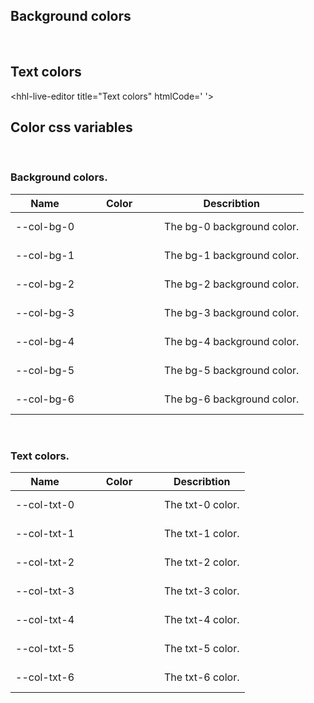 ## Background colors
<style>
  .colors-bgBox {
    display: flex;
    align-items: center;
    justify-content: center;
    height: 40px;
    width: 112px;
  }
</style>
<hhl-live-editor title="Background colors" htmlCode='
    <template>
    <div class="flexRow gap-4 flexWrap"> 
      <div class="colors-bgBox bg-bg0 shadow">bg-bg0</div>
      <div class="colors-bgBox bg-bg1 shadow">bg-bg1</div>
      <div class="colors-bgBox bg-bg2 shadow">bg-bg2</div>
      <div class="colors-bgBox bg-bg3 shadow">bg-bg3</div>
      <div class="colors-bgBox bg-bg4 shadow">bg-bg4</div>
      <div class="colors-bgBox bg-bg5 shadow">bg-bg5</div>
      <div class="colors-bgBox bg-bg6 shadow">bg-bg6</div>
    </div>
    </template>
'>
</hhl-live-editor>
<br/>

## Text colors

<hhl-live-editor title="Text colors" htmlCode='
<template>

   <div class="flexRow gap-8 flexWrap">
      <h3 class="text-txt0">text-txt0</h3>
      <h3 class="text-txt1">text-txt1</h3>
      <h3 class="text-txt2">text-txt2</h3>
      <h3 class="text-txt3">text-txt3</h3>
      <h3 class="text-txt4">text-txt4</h3>
      <h3 class="text-txt5">text-txt5</h3>
      <h3 class="text-txt6">text-txt6</h3>
    </div>
</template>
'>
</hhl-live-editor>
<br/>

## Color css variables

  <br/>

### Background colors.

| Name       | Color                                                                          | Describtion                |
| ---------- | ------------------------------------------------------------------------------ | -------------------------- |
| --col-bg-0 | <div class="colors-bgBox shadow" style="background-color: var(--col-bg-0)"></div> | The bg-0 background color. |
| --col-bg-1 | <div class="colors-bgBox shadow" style="background-color: var(--col-bg-1)"></div> | The bg-1 background color. |
| --col-bg-2 | <div class="colors-bgBox shadow" style="background-color: var(--col-bg-2)"></div> | The bg-2 background color. |
| --col-bg-3 | <div class="colors-bgBox shadow" style="background-color: var(--col-bg-3)"></div> | The bg-3 background color. |
| --col-bg-4 | <div class="colors-bgBox shadow" style="background-color: var(--col-bg-4)"></div> | The bg-4 background color. |
| --col-bg-5 | <div class="colors-bgBox shadow" style="background-color: var(--col-bg-5)"></div> | The bg-5 background color. |
| --col-bg-6 | <div class="colors-bgBox shadow" style="background-color: var(--col-bg-6)"></div> | The bg-6 background color. |

<br/>

### Text colors.

| Name        | Color                                                                           | Describtion      |
| ----------- | ------------------------------------------------------------------------------- | ---------------- |
| --col-txt-0 | <div class="colors-bgBox shadow" style="background-color: var(--col-txt-0)"></div> | The txt-0 color. |
| --col-txt-1 | <div class="colors-bgBox shadow" style="background-color: var(--col-txt-1)"></div> | The txt-1 color. |
| --col-txt-2 | <div class="colors-bgBox shadow" style="background-color: var(--col-txt-2)"></div> | The txt-2 color. |
| --col-txt-3 | <div class="colors-bgBox shadow" style="background-color: var(--col-txt-3)"></div> | The txt-3 color. |
| --col-txt-4 | <div class="colors-bgBox shadow" style="background-color: var(--col-txt-4)"></div> | The txt-4 color. |
| --col-txt-5 | <div class="colors-bgBox shadow" style="background-color: var(--col-txt-5)"></div> | The txt-5 color. |
| --col-txt-6 | <div class="colors-bgBox shadow" style="background-color: var(--col-txt-6)"></div> | The txt-6 color. |

<br/>
